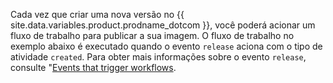 Cada vez que criar uma nova versão no {{ site.data.variables.product.prodname_dotcom }}, você poderá acionar um fluxo de trabalho para publicar a sua imagem. O fluxo de trabalho no exemplo abaixo é executado quando o evento `release` aciona com o tipo de atividade `created`. Para obter mais informações sobre o evento `release`, consulte "[Events that trigger workflows](/actions/reference/events-that-trigger-workflows#release).
